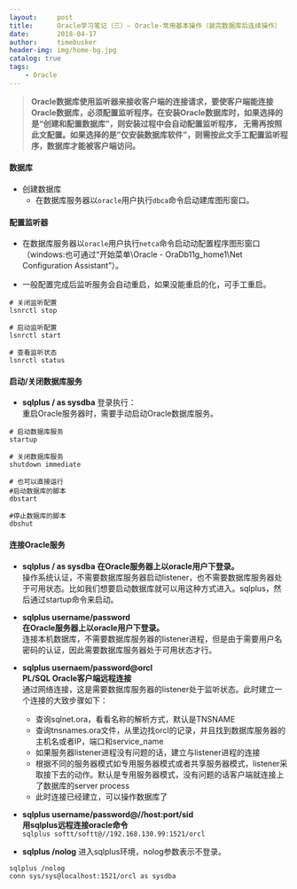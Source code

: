 ```yaml
---
layout:     post
title:      Oracle学习笔记（三）— Oracle-常用基本操作（装完数据库后连续操作）
date:       2018-04-17
author:     timebusker
header-img: img/home-bg.jpg
catalog: true
tags:
    - Oracle
---
```


> **Oracle数据库使用监听器来接收客户端的连接请求，要使客户端能连接Oracle数据库，必须配置监听程序。在安装Oracle数据库时，如果选择的是“创建和配置数据库”，则安装过程中会自动配置监听程序， 无需再按照此文配置。如果选择的是”仅安装数据库软件”，则需按此文手工配置监听程序，数据库才能被客户端访问。**

#### 数据库 
- 创建数据库 
  + 在数据库服务器以`oracle`用户执行`dbca`命令启动建库图形窗口。

#### 配置监听器
- 在数据库服务器以`oracle`用户执行`netca`命令启动动配置程序图形窗口（windows:也可通过“开始菜单\Oracle - OraDb11g_home1\Net Configuration Assistant”）。

- 一般配置完成后监听服务会自动重启，如果没能重启的化，可手工重启。  

```
# 关闭监听配置
lsnrctl stop  

# 启动监听配置
lsnrctl start  

# 查看监听状态
lsnrctl status
```

#### 启动/关闭数据库服务
- **sqlplus / as sysdba** 登录执行：  
  重启Oracle服务器时，需要手动启动Oracle数据库服务。  
  
```
# 启动数据库服务
startup

# 关闭数据库服务
shutdown immediate  

# 也可以直接运行
#启动数据库的脚本
dbstart

#停止数据库的脚本
dbshut

```  

#### 连接Oracle服务
- **sqlplus / as sysdba** 
  **在Oracle服务器上以oracle用户下登录。**     
  操作系统认证，不需要数据库服务器启动listener，也不需要数据库服务器处于可用状态。比如我们想要启动数据库就可以用这种方式进入。sqlplus，然后通过startup命令来启动。

- **sqlplus username/password**    
  **在Oracle服务器上以oracle用户下登录。**  
  连接本机数据库，不需要数据库服务器的listener进程，但是由于需要用户名密码的认证，因此需要数据库服务器处于可用状态才行。
  
- **sqlplus usernaem/password@orcl**   
  **PL/SQL Oracle客户端远程连接**   
  通过网络连接，这是需要数据库服务器的listener处于监听状态。此时建立一个连接的大致步骤如下：    
  + 查询sqlnet.ora，看看名称的解析方式，默认是TNSNAME
  + 查询tnsnames.ora文件，从里边找orcl的记录，并且找到数据库服务器的主机名或者IP，端口和service_name
  + 如果服务器listener进程没有问题的话，建立与listener进程的连接
  + 根据不同的服务器模式如专用服务器模式或者共享服务器模式，listener采取接下去的动作。默认是专用服务器模式，没有问题的话客户端就连接上了数据库的server process
  + 此时连接已经建立，可以操作数据库了

- **sqlplus username/password@//host:port/sid**    
  **用sqlplus远程连接oracle命令**     
  `sqlplus softt/softt@//192.168.130.99:1521/orcl`  

- **sqlplus /nolog** 
进入sqlplus环境，nolog参数表示不登录。

```
sqlplus /nolog
conn sys/sys@localhost:1521/orcl as sysdba
``` 
